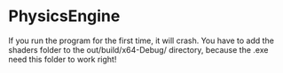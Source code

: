 # PhysicsEngine

If you run the program for the first time, it will crash. You have to add the shaders folder to the out/build/x64-Debug/ directory, because the .exe 
need this folder to work right!
